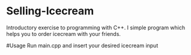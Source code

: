 # Selling-Icecream

Introductory exercise to programming with C++. I simple program which helps you to order icecream with your friends.

#Usage
Run main.cpp and insert your desired icecream input
